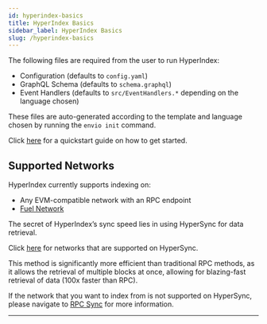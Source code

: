 ```yaml
---
id: hyperindex-basics
title: HyperIndex Basics
sidebar_label: HyperIndex Basics
slug: /hyperindex-basics
---
```


The following files are required from the user to run HyperIndex:

- Configuration (defaults to `config.yaml`)
- GraphQL Schema (defaults to `schema.graphql`)
- Event Handlers (defaults to `src/EventHandlers.*` depending on the language chosen)

These files are auto-generated according to the template and language chosen by running the `envio init` command.

Click [<ins>here</ins>](../../HyperIndex/getting-started.md) for a quickstart guide on how to get started.

## Supported Networks

HyperIndex currently supports indexing on:

- Any EVM-compatible network with an RPC endpoint
- [Fuel Network](../../fuel/fuel.md)

The secret of HyperIndex’s sync speed lies in using HyperSync for data retrieval.

Click [<ins>here</ins>](../../HyperIndex/Advanced/hypersync.md) for networks that are supported on HyperSync.

This method is significantly more efficient than traditional RPC methods, as it allows the retrieval of multiple blocks at once, allowing for blazing-fast retrieval of data (100x faster than RPC).

If the network that you want to index from is not supported on HyperSync, please navigate to [RPC Sync](../../HyperIndex/Advanced/rpc-sync.md) for more information.

---
